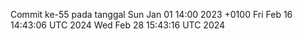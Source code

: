 Commit ke-55 pada tanggal Sun Jan 01 14:00 2023 +0100
Fri Feb 16 14:43:06 UTC 2024
Wed Feb 28 15:43:16 UTC 2024
